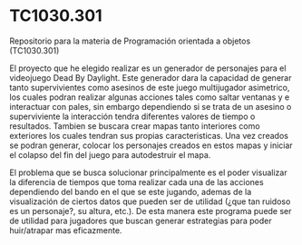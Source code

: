# TC1030.301
Repositorio para la materia de Programación orientada a objetos (TC1030.301)
 
El proyecto que he elegido realizar es un generador de personajes para el videojuego Dead By Daylight. 
Este generador dara la capacidad de generar tanto supervivientes como asesinos de este juego multijugador asimetrico, los cuales podran realizar algunas acciones tales como saltar ventanas y e interactuar con pales, sin embargo dependiendo si se trata de un asesino o superviviente la interacción tendra diferentes valores de tiempo o resultados. 
Tambien se buscara crear mapas tanto interiores como exteriores los cuales tendran sus propias caracteristicas.
Una vez creados se podran generar, colocar los personajes creados en estos mapas y iniciar el colapso del fin del juego para autodestruir el mapa. 

El problema que se busca solucionar principalmente es el poder visualizar la diferencia de tiempos que toma realizar cada una de las acciones dependiendo del bando en el que se este jugando, ademas de la visualización de ciertos datos que pueden ser de utilidad (¿que tan ruidoso es un personaje?, su altura, etc.). 
De esta manera este programa puede ser de utilidad para jugadores que buscan generar estrategias para poder huir/atrapar mas eficazmente.
